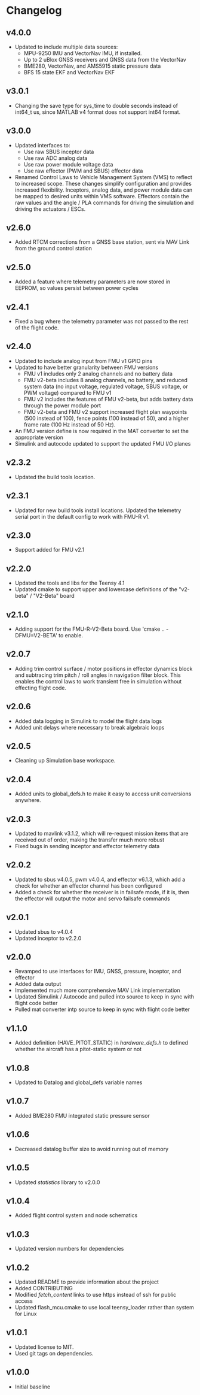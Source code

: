 # Changelog

## v4.0.0
- Updated to include multiple data sources:
   - MPU-9250 IMU and VectorNav IMU, if installed.
   - Up to 2 uBlox GNSS receivers and GNSS data from the VectorNav
   - BME280, VectorNav, and AMS5915 static pressure data
   - BFS 15 state EKF and VectorNav EKF

## v3.0.1
- Changing the save type for sys_time to double seconds instead of int64_t us, since MATLAB v4 format does not support int64 format.

## v3.0.0
- Updated interfaces to:
   - Use raw SBUS inceptor data
   - Use raw ADC analog data
   - Use raw power module voltage data
   - Use raw effector (PWM and SBUS) effector data
- Renamed Control Laws to Vehicle Management System (VMS) to reflect to increased scope.
These changes simplify configuration and provides increased flexibility. Inceptors, analog data, and power module data can be mapped to desired units within VMS software. Effectors contain the raw values and the angle / PLA commands for driving the simulation and driving the actuators / ESCs.

## v2.6.0
- Added RTCM corrections from a GNSS base station, sent via MAV Link from the ground control station

## v2.5.0
- Added a feature where telemetry parameters are now stored in EEPROM, so values persist between power cycles

## v2.4.1
- Fixed a bug where the telemetry parameter was not passed to the rest of the flight code.

## v2.4.0
- Updated to include analog input from FMU v1 GPIO pins
- Updated to have better granularity between FMU versions
   - FMU v1 includes only 2 analog channels and no battery data
   - FMU v2-beta includes 8 analog channels, no battery, and reduced system data (no input voltage, regulated voltage, SBUS voltage, or PWM voltage) compared to FMU v1
   - FMU v2 includes the features of FMU v2-beta, but adds battery data through the power module port
   - FMU v2-beta and FMU v2 support increased flight plan waypoints (500 instead of 100), fence points (100 instead of 50), and a higher frame rate (100 Hz instead of 50 Hz).
- An FMU version define is now required in the MAT converter to set the appropriate version
- Simulink and autocode updated to support the updated FMU I/O planes

## v2.3.2
- Updated the build tools location.

## v2.3.1
- Updated for new build tools install locations. Updated the telemetry serial port in the default config to work with FMU-R v1.

## v2.3.0
- Support added for FMU v2.1

## v2.2.0
- Updated the tools and libs for the Teensy 4.1
- Updated cmake to support upper and lowercase definitions of the "v2-beta" / "V2-Beta" board

## v2.1.0
- Adding support for the FMU-R-V2-Beta board. Use 'cmake .. -DFMU=V2-BETA' to enable.

## v2.0.7
- Adding trim control surface / motor positions in effector dynamics block and subtracing trim pitch / roll angles in navigation filter block. This enables the control laws to work transient free in simulation without effecting flight code.

## v2.0.6
- Added data logging in Simulink to model the flight data logs
- Added unit delays where necessary to break algebraic loops

## v2.0.5
- Cleaning up Simulation base workspace.

## v2.0.4
- Added units to global_defs.h to make it easy to access unit conversions anywhere.

## v2.0.3
- Updated to mavlink v3.1.2, which will re-request mission items that are received out of order, making the transfer much more robust
- Fixed bugs in sending inceptor and effector telemetry data

## v2.0.2
- Updated to sbus v4.0.5, pwm v4.0.4, and effector v6.1.3, which add a check for whether an effector channel has been configured
- Added a check for whether the receiver is in failsafe mode, if it is, then the effector will output the motor and servo failsafe commands

## v2.0.1
- Updated sbus to v4.0.4
- Updated inceptor to v2.2.0

## v2.0.0
- Revamped to use interfaces for IMU, GNSS, pressure, inceptor, and effector
- Added data output
- Implemented much more comprehensive MAV Link implementation
- Updated Simulink / Autocode and pulled into source to keep in sync with flight code better
- Pulled mat converter intp source to keep in sync with flight code better

## v1.1.0
- Added definition (HAVE_PITOT_STATIC) in *hardware_defs.h* to defined whether the aircraft has a pitot-static system or not

## v1.0.8
- Updated to Datalog and global_defs variable names

## v1.0.7
- Added BME280 FMU integrated static pressure sensor

## v1.0.6
- Decreased datalog buffer size to avoid running out of memory

## v1.0.5
- Updated *statistics* library to v2.0.0

## v1.0.4
- Added flight control system and node schematics

## v1.0.3
- Updated version numbers for dependencies

## v1.0.2
- Updated README to provide information about the project
- Added CONTRIBUTING
- Modified *fetch_content* links to use https instead of ssh for public access
- Updated flash_mcu.cmake to use local teensy_loader rather than system for Linux

## v1.0.1
- Updated license to MIT.
- Used git tags on dependencies.

## v1.0.0
- Initial baseline
